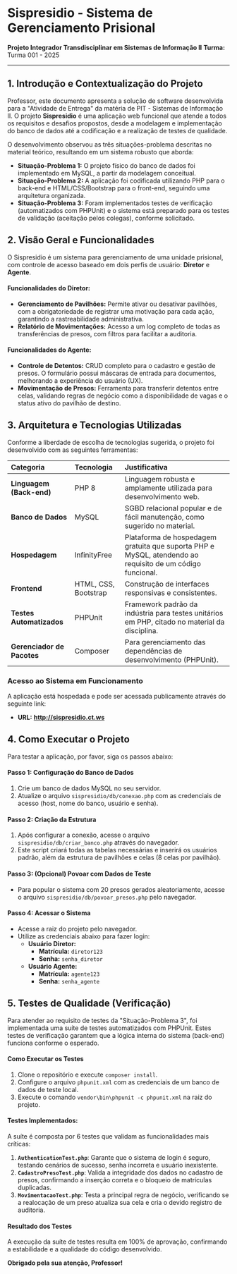 # Sispresidio - Sistema de Gerenciamento Prisional

**Projeto Integrador Transdisciplinar em Sistemas de Informação II**
**Turma:** Turma 001 - 2025

---

## 1. Introdução e Contextualização do Projeto

Professor, este documento apresenta a solução de software desenvolvida para a "Atividade de Entrega" da matéria de PIT - Sistemas de Informação II. O projeto **Sispresidio** é uma aplicação web funcional que atende a todos os requisitos e desafios propostos, desde a modelagem e implementação do banco de dados até a codificação e a realização de testes de qualidade.

O desenvolvimento observou as três situações-problema descritas no material teórico, resultando em um sistema robusto que aborda:
* **Situação-Problema 1:** O projeto físico do banco de dados foi implementado em MySQL, a partir da modelagem conceitual.
* **Situação-Problema 2:** A aplicação foi codificada utilizando PHP para o back-end e HTML/CSS/Bootstrap para o front-end, seguindo uma arquitetura organizada.
* **Situação-Problema 3:** Foram implementados testes de verificação (automatizados com PHPUnit) e o sistema está preparado para os testes de validação (aceitação pelos colegas), conforme solicitado.

## 2. Visão Geral e Funcionalidades

O Sispresidio é um sistema para gerenciamento de uma unidade prisional, com controle de acesso baseado em dois perfis de usuário: **Diretor** e **Agente**.

#### Funcionalidades do Diretor:
* **Gerenciamento de Pavilhões:** Permite ativar ou desativar pavilhões, com a obrigatoriedade de registrar uma motivação para cada ação, garantindo a rastreabilidade administrativa.
* **Relatório de Movimentações:** Acesso a um log completo de todas as transferências de presos, com filtros para facilitar a auditoria.

#### Funcionalidades do Agente:
* **Controle de Detentos:** CRUD completo para o cadastro e gestão de presos. O formulário possui máscaras de entrada para documentos, melhorando a experiência do usuário (UX).
* **Movimentação de Presos:** Ferramenta para transferir detentos entre celas, validando regras de negócio como a disponibilidade de vagas e o status ativo do pavilhão de destino.

## 3. Arquitetura e Tecnologias Utilizadas

Conforme a liberdade de escolha de tecnologias sugerida, o projeto foi desenvolvido com as seguintes ferramentas:

| Categoria                | Tecnologia            | Justificativa                                                                                             |
| :----------------------- | :-------------------- | :-------------------------------------------------------------------------------------------------------- |
| **Linguagem (Back-end)** | PHP 8                 | Linguagem robusta e amplamente utilizada para desenvolvimento web.                                          |
| **Banco de Dados** | MySQL                 | SGBD relacional popular e de fácil manutenção, como sugerido no material.                       |
| **Hospedagem** | InfinityFree          | Plataforma de hospedagem gratuita que suporta PHP e MySQL, atendendo ao requisito de um código funcional. |
| **Frontend** | HTML, CSS, Bootstrap  | Construção de interfaces responsivas e consistentes.                                                      |
| **Testes Automatizados** | PHPUnit               | Framework padrão da indústria para testes unitários em PHP, citado no material da disciplina. |
| **Gerenciador de Pacotes** | Composer              | Para gerenciamento das dependências de desenvolvimento (PHPUnit).                                         |

### **Acesso ao Sistema em Funcionamento**

A aplicação está hospedada e pode ser acessada publicamente através do seguinte link:

* **URL:** **http://sispresidio.ct.ws**

## 4. Como Executar o Projeto

Para testar a aplicação, por favor, siga os passos abaixo:

#### Passo 1: Configuração do Banco de Dados
1.  Crie um banco de dados MySQL no seu servidor.
2.  Atualize o arquivo `sispresidio/db/conexao.php` com as credenciais de acesso (host, nome do banco, usuário e senha).

#### Passo 2: Criação da Estrutura
1.  Após configurar a conexão, acesse o arquivo `sispresidio/db/criar_banco.php` através do navegador.
2.  Este script criará todas as tabelas necessárias e inserirá os usuários padrão, além da estrutura de pavilhões e celas (8 celas por pavilhão).

#### Passo 3: (Opcional) Povoar com Dados de Teste
* Para popular o sistema com 20 presos gerados aleatoriamente, acesse o arquivo `sispresidio/db/povoar_presos.php` pelo navegador.

#### Passo 4: Acessar o Sistema
* Acesse a raiz do projeto pelo navegador.
* Utilize as credenciais abaixo para fazer login:
    * **Usuário Diretor:**
        * **Matrícula:** `diretor123`
        * **Senha:** `senha_diretor`
    * **Usuário Agente:**
        * **Matrícula:** `agente123`
        * **Senha:** `senha_agente`

## 5. Testes de Qualidade (Verificação)

Para atender ao requisito de testes da "Situação-Problema 3", foi implementada uma suíte de testes automatizados com PHPUnit. Estes testes de verificação garantem que a lógica interna do sistema (back-end) funciona conforme o esperado.

#### Como Executar os Testes
1.  Clone o repositório e execute `composer install`.
2.  Configure o arquivo `phpunit.xml` com as credenciais de um banco de dados de teste local.
3.  Execute o comando `vendor\bin\phpunit -c phpunit.xml` na raiz do projeto.

#### Testes Implementados:
A suíte é composta por 6 testes que validam as funcionalidades mais críticas:

1.  **`AuthenticationTest.php`**: Garante que o sistema de login é seguro, testando cenários de sucesso, senha incorreta e usuário inexistente.
2.  **`CadastroPresoTest.php`**: Valida a integridade dos dados no cadastro de presos, confirmando a inserção correta e o bloqueio de matrículas duplicadas.
3.  **`MovimentacaoTest.php`**: Testa a principal regra de negócio, verificando se a realocação de um preso atualiza sua cela e cria o devido registro de auditoria.

#### Resultado dos Testes
A execução da suíte de testes resulta em 100% de aprovação, confirmando a estabilidade e a qualidade do código desenvolvido.

**Obrigado pela sua atenção, Professor!**
